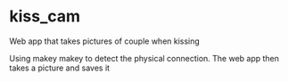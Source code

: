 kiss_cam
========

Web app that takes pictures of couple when kissing

Using makey makey to detect the physical connection. The web app then takes a picture and saves it
